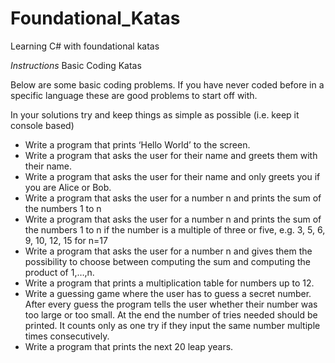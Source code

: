 # Foundational_Katas
Learning C# with foundational katas

<i>Instructions</i>
Basic Coding Katas

Below are some basic coding problems. If you have never coded before in a specific language these are good problems to start off with.

In your solutions try and keep things as simple as possible (i.e. keep it console based)

<ul>
  <li>Write a program that prints ‘Hello World’ to the screen.
  <li>Write a program that asks the user for their name and greets them with their name.
  <li>Write a program that asks the user for their name and only greets you if you are Alice or Bob.
  <li>Write a program that asks the user for a number n and prints the sum of the numbers 1 to n
  <li>Write a program that asks the user for a number n and prints the sum of the numbers 1 to n if the number is a multiple of three or five, e.g. 3, 5, 6, 9, 10, 12, 15 for n=17
  <li>Write a program that asks the user for a number n and gives them the possibility to choose between computing the sum and computing the product of 1,…,n.
  <li>Write a program that prints a multiplication table for numbers up to 12.
  <li>Write a guessing game where the user has to guess a secret number. After every guess the program tells the user whether their number was too large or too small. At the end the number of tries needed should be printed. It counts only as one try if they input the same number multiple times consecutively.
  <li>Write a program that prints the next 20 leap years.
</ul>
